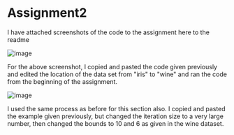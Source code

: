 # Assignment2

I have attached screenshots of the code to the assignment here to the readme

![image](https://github.com/user-attachments/assets/d069b2c7-89fa-47c4-96f8-a1d6a13a8a5b)

For the above screenshot, I copied and pasted the code given previously and edited the location of the data set from "iris" to "wine" and ran the code from the beginning of the assignment. 

![image](https://github.com/user-attachments/assets/61de2863-5e25-4818-8360-7733d42b0382)

I used the same process as before for this section also. I copied and pasted the example given previously, but changed the iteration size to a very large number, then changed the bounds to 10 and 6 as given in the wine dataset. 
